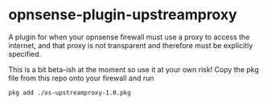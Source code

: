 # opnsense-plugin-upstreamproxy
A plugin for when your opnsense firewall must use a proxy to access the internet, and that proxy is not transparent and therefore must be explicitly specified.

This is a bit beta-ish at the moment so use it at your own risk! Copy the pkg file from this repo onto your firewall and run

```
pkg add ./os-upstreamproxy-1.0.pkg
